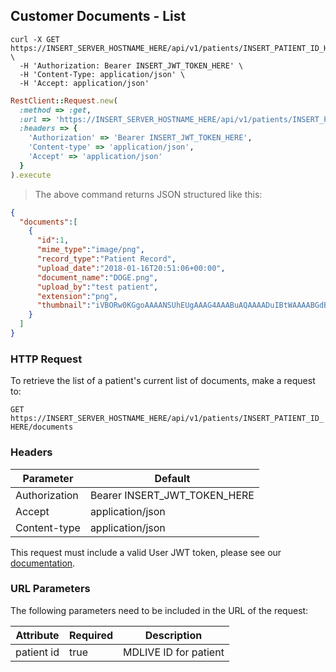 ## Customer Documents - List

```shell
curl -X GET https://INSERT_SERVER_HOSTNAME_HERE/api/v1/patients/INSERT_PATIENT_ID_HERE/documents \
  -H 'Authorization: Bearer INSERT_JWT_TOKEN_HERE' \
  -H 'Content-Type: application/json' \
  -H 'Accept: application/json'
```

```ruby
RestClient::Request.new(
  :method => :get,
  :url => 'https://INSERT_SERVER_HOSTNAME_HERE/api/v1/patients/INSERT_PATIENT_ID_HERE/documents',
  :headers => {
    'Authorization' => 'Bearer INSERT_JWT_TOKEN_HERE',
    'Content-type' => 'application/json',
    'Accept' => 'application/json'
  }
).execute
```

> The above command returns JSON structured like this:

```json
{
  "documents":[
    {
      "id":1,
      "mime_type":"image/png",
      "record_type":"Patient Record",
      "upload_date":"2018-01-16T20:51:06+00:00",
      "document_name":"DOGE.png",
      "upload_by":"test patient",
      "extension":"png",
      "thumbnail":"iVBORw0KGgoAAAANSUhEUgAAAG4AAABuAQAAAADuIBtWAAAABGdBTUEAALGP\nC/xhBQAAAAJiS0dEAAHdihOkAAAAB3RJTUUH4gEQCjcT4w8KOgAAABVJREFU\nOMtjYBgFo2AUjIJRMAroAQAGcgABdoTxvAAAACV0RVh0ZGF0ZTpjcmVhdGUA\nMjAxOC0wMS0xNlQxNTo1NToxOS0wNTowMG8EODEAAAAldEVYdGRhdGU6bW9k\naWZ5ADIwMTgtMDEtMTZUMTU6NTU6MTktMDU6MDAeWYCNAAAAAElFTkSuQmCC\n"
    }
  ]
}
```

### HTTP Request

To retrieve the list of a patient's current list of documents, make a request to:

`GET https://INSERT_SERVER_HOSTNAME_HERE/api/v1/patients/INSERT_PATIENT_ID_HERE/documents`

### Headers

Parameter     | Default
--------------|------------------------
Authorization | Bearer INSERT_JWT_TOKEN_HERE
Accept        | application/json
Content-type  | application/json

This request must include a valid User JWT token, please see our [documentation](#user-tokens).

### URL Parameters

The following parameters need to be included in the URL of the request:

Attribute  | Required | Description
-----------|----------|----------------------
patient id | true     | MDLIVE ID for patient
